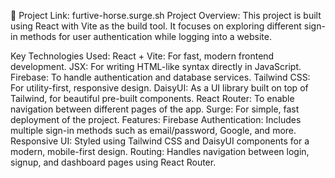 🚀 Project Link: furtive-horse.surge.sh
Project Overview:
This project is built using React with Vite as the build tool. It focuses on exploring different sign-in methods for user authentication while logging into a website.

Key Technologies Used:
React + Vite: For fast, modern frontend development.
JSX: For writing HTML-like syntax directly in JavaScript.
Firebase: To handle authentication and database services.
Tailwind CSS: For utility-first, responsive design.
DaisyUI: As a UI library built on top of Tailwind, for beautiful pre-built components.
React Router: To enable navigation between different pages of the app.
Surge: For simple, fast deployment of the project.
Features:
Firebase Authentication: Includes multiple sign-in methods such as email/password, Google, and more.
Responsive UI: Styled using Tailwind CSS and DaisyUI components for a modern, mobile-first design.
Routing: Handles navigation between login, signup, and dashboard pages using React Router.
